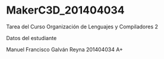 # MakerC3D_201404034
Tarea del Curso Organización de Lenguajes y Compiladores 2

Datos del estudiante

Manuel Francisco Galván Reyna
201404034
A+